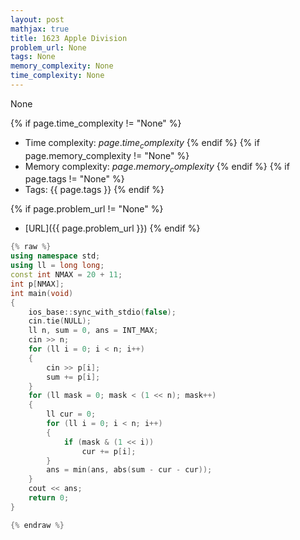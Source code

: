 ```yaml
---
layout: post
mathjax: true
title: 1623 Apple Division
problem_url: None
tags: None
memory_complexity: None
time_complexity: None
---
```


None


{% if page.time_complexity != "None" %}
- Time complexity: ${{ page.time_complexity }}$
{% endif %}
{% if page.memory_complexity != "None" %}
- Memory complexity: ${{ page.memory_complexity }}$
{% endif %}
{% if page.tags != "None" %}
- Tags: {{ page.tags }}
{% endif %}

{% if page.problem_url != "None" %}
- [URL]({{ page.problem_url }})
{% endif %}

```cpp
{% raw %}
using namespace std;
using ll = long long;
const int NMAX = 20 + 11;
int p[NMAX];
int main(void)
{
    ios_base::sync_with_stdio(false);
    cin.tie(NULL);
    ll n, sum = 0, ans = INT_MAX;
    cin >> n;
    for (ll i = 0; i < n; i++)
    {
        cin >> p[i];
        sum += p[i];
    }
    for (ll mask = 0; mask < (1 << n); mask++)
    {
        ll cur = 0;
        for (ll i = 0; i < n; i++)
        {
            if (mask & (1 << i))
                cur += p[i];
        }
        ans = min(ans, abs(sum - cur - cur));
    }
    cout << ans;
    return 0;
}

{% endraw %}
```
